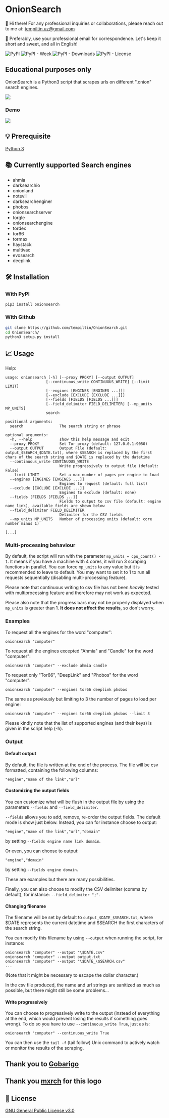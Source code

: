 # OnionSearch
👋 Hi there! For any professional inquiries or collaborations, please reach out to me at:
tempiltin.uz@gmail.com

📧 Preferably, use your professional email for correspondence. Let's keep it short and sweet, and all in English!

![PyPI](https://img.shields.io/pypi/v/onionsearch) ![PyPI - Week](https://img.shields.io/pypi/dw/onionsearch) ![PyPI - Downloads](https://static.pepy.tech/badge/onionsearch) ![PyPI - License](https://img.shields.io/pypi/l/onionsearch)

## Educational purposes only

OnionSearch is a Python3 script that scrapes urls on different ".onion" search engines.

![](https://files.catbox.moe/vguy1e.png)

### Demo

![](https://github.com/tempiltin/gif-demo/raw/master/onionsearch.gif)


## 💡 Prerequisite
[Python 3](https://www.python.org/download/releases/3.0/)

## 📚 Currently supported Search engines
- ahmia
- darksearchio
- onionland
- notevil
- darksearchenginer
- phobos
- onionsearchserver
- torgle
- onionsearchengine
- tordex
- tor66
- tormax
- haystack
- multivac
- evosearch
- deeplink

## 🛠️ Installation
### With PyPI

```pip3 install onionsearch```

### With Github

```bash
git clone https://github.com/tempiltin/OnionSearch.git
cd OnionSearch/
python3 setup.py install
```


## 📈  Usage

Help:
```
usage: onionsearch [-h] [--proxy PROXY] [--output OUTPUT]
                  [--continuous_write CONTINUOUS_WRITE] [--limit LIMIT]
                  [--engines [ENGINES [ENGINES ...]]]
                  [--exclude [EXCLUDE [EXCLUDE ...]]]
                  [--fields [FIELDS [FIELDS ...]]]
                  [--field_delimiter FIELD_DELIMITER] [--mp_units MP_UNITS]
                  search

positional arguments:
  search                The search string or phrase

optional arguments:
  -h, --help            show this help message and exit
  --proxy PROXY         Set Tor proxy (default: 127.0.0.1:9050)
  --output OUTPUT       Output File (default: output_$SEARCH_$DATE.txt), where $SEARCH is replaced by the first chars of the search string and $DATE is replaced by the datetime
  --continuous_write CONTINUOUS_WRITE
                        Write progressively to output file (default: False)
  --limit LIMIT         Set a max number of pages per engine to load
  --engines [ENGINES [ENGINES ...]]
                        Engines to request (default: full list)
  --exclude [EXCLUDE [EXCLUDE ...]]
                        Engines to exclude (default: none)
  --fields [FIELDS [FIELDS ...]]
                        Fields to output to csv file (default: engine name link), available fields are shown below
  --field_delimiter FIELD_DELIMITER
                        Delimiter for the CSV fields
  --mp_units MP_UNITS   Number of processing units (default: core number minus 1)

[...]
```

### Multi-processing behaviour

By default, the script will run with the parameter `mp_units = cpu_count() - 1`. It means if you have a machine with 4 cores,
it will run 3 scraping functions in parallel. You can force `mp_units` to any value but it is recommended to leave to default.
You may want to set it to 1 to run all requests sequentially (disabling multi-processing feature).

Please note that continuous writing to csv file has not been *heavily* tested with multiprocessing feature and therefore
may not work as expected.

Please also note that the progress bars may not be properly displayed when `mp_units` is greater than 1.
**It does not affect the results**, so don't worry.

### Examples

To request all the engines for the word "computer":
```
onionsearch "computer"
```

To request all the engines excepted "Ahmia" and "Candle" for the word "computer":
```
onionsearch "computer" --exclude ahmia candle
```

To request only "Tor66", "DeepLink" and "Phobos" for the word "computer":
```
onionsearch "computer" --engines tor66 deeplink phobos
```

The same as previously but limiting to 3 the number of pages to load per engine:
```
onionsearch "computer" --engines tor66 deeplink phobos --limit 3
```

Please kindly note that the list of supported engines (and their keys) is given in the script help (-h).


### Output

#### Default output

By default, the file is written at the end of the process. The file will be csv formatted, containing the following columns:
```
"engine","name of the link","url"
```

#### Customizing the output fields

You can customize what will be flush in the output file by using the parameters `--fields` and `--field_delimiter`.

`--fields` allows you to add, remove, re-order the output fields. The default mode is show just below. Instead, you can for instance
choose to output:
```
"engine","name of the link","url","domain"
```
by setting `--fields engine name link domain`.

Or even, you can choose to output:
```
"engine","domain"
```
by setting `--fields engine domain`.

These are examples but there are many possibilities.

Finally, you can also choose to modify the CSV delimiter (comma by default), for instance: `--field_delimiter ";"`.

#### Changing filename

The filename will be set by default to `output_$DATE_$SEARCH.txt`, where $DATE represents the current datetime and $SEARCH the first
characters of the search string.

You can modify this filename by using `--output` when running the script, for instance:
```
onionsearch "computer" --output "\$DATE.csv"
onionsearch "computer" --output output.txt
onionsearch "computer" --output "\$DATE_\$SEARCH.csv"
...
```
(Note that it might be necessary to escape the dollar character.)

In the csv file produced, the name and url strings are sanitized as much as possible, but there might still be some problems...

#### Write progressively

You can choose to progressively write to the output (instead of everything at the end, which would prevent
losing the results if something goes wrong). To do so you have to use `--continuous_write True`, just as is:
```
onionsearch "computer" --continuous_write True
```
You can then use the `tail -f` (tail follow) Unix command to actively watch or monitor the results of the scraping.
## Thank you to [Gobarigo](https://github.com/Gobarigo)
## Thank you [mxrch](https://github.com/mxrch) for this logo

## 📝 License
[GNU General Public License v3.0](https://www.gnu.org/licenses/gpl-3.0.fr.html)
